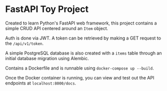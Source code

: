 # FastAPI Toy Project

Created to learn Python's FastAPI web framework, this project contains a simple CRUD API centered around an `Item` object.

Auth is done via JWT. A token can be retrieved by making a GET request to the `/api/v1/token`.

A simple PostgreSQL database is also created with a `items` table through an initial database migration using Alembic.

Contains a Dockerfile and is runnable using `docker-compose up --build`.

Once the Docker container is running, you can view and test out the API endpoints at `localhost:8000/docs`.
